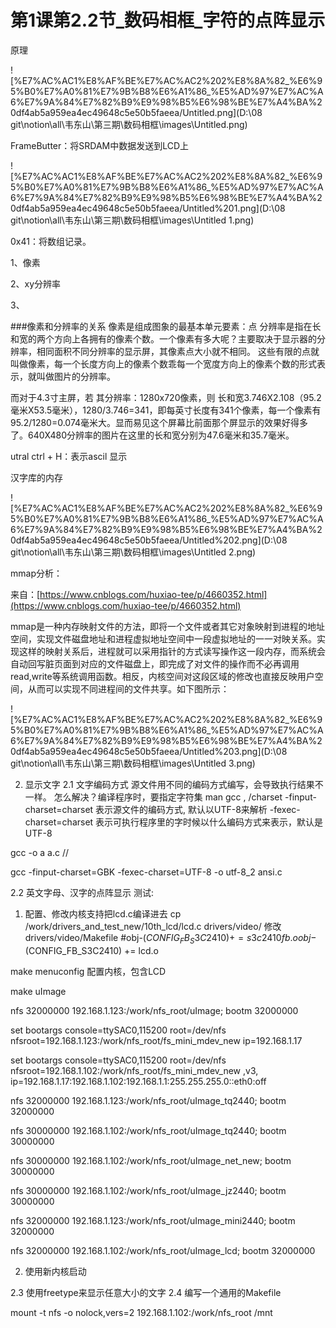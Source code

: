# 第1课第2.2节_数码相框_字符的点阵显示

原理

![%E7%AC%AC1%E8%AF%BE%E7%AC%AC2%202%E8%8A%82_%E6%95%B0%E7%A0%81%E7%9B%B8%E6%A1%86_%E5%AD%97%E7%AC%A6%E7%9A%84%E7%82%B9%E9%98%B5%E6%98%BE%E7%A4%BA%20df4ab5a959ea4ec49648c5e50b5faeea/Untitled.png](D:\08 git\notion\all\韦东山\第三期\数码相框\images\Untitled.png)

FrameButter：将SRDAM中数据发送到LCD上

![%E7%AC%AC1%E8%AF%BE%E7%AC%AC2%202%E8%8A%82_%E6%95%B0%E7%A0%81%E7%9B%B8%E6%A1%86_%E5%AD%97%E7%AC%A6%E7%9A%84%E7%82%B9%E9%98%B5%E6%98%BE%E7%A4%BA%20df4ab5a959ea4ec49648c5e50b5faeea/Untitled%201.png](D:\08 git\notion\all\韦东山\第三期\数码相框\images\Untitled 1.png)

0x41：将数组记录。

1、像素

2、xy分辨率

3、

###像素和分辨率的关系
像素是组成图象的最基本单元要素：点
分辨率是指在长和宽的两个方向上各拥有的像素个数。一个像素有多大呢？主要取决于显示器的分辨率，相同面积不同分辨率的显示屏，其像素点大小就不相同。
这些有限的点就叫做像素，每一个长度方向上的像素个数乖每一个宽度方向上的像素个数的形式表示，就叫做图片的分辨率。

而对于4.3寸主屏，若
其分辨率：1280x720像素，则
长和宽3.746X2.108（95.2毫米X53.5毫米），1280/3.746=341，即每英寸长度有341个像素，每一个像素有95.2/1280=0.074毫米大。显而易见这个屏幕比前面那个屏显示的效果好得多了。640X480分辨率的图片在这里的长和宽分别为47.6毫米和35.7毫米。

utral ctrl + H：表示ascil 显示

汉字库的内存

![%E7%AC%AC1%E8%AF%BE%E7%AC%AC2%202%E8%8A%82_%E6%95%B0%E7%A0%81%E7%9B%B8%E6%A1%86_%E5%AD%97%E7%AC%A6%E7%9A%84%E7%82%B9%E9%98%B5%E6%98%BE%E7%A4%BA%20df4ab5a959ea4ec49648c5e50b5faeea/Untitled%202.png](D:\08 git\notion\all\韦东山\第三期\数码相框\images\Untitled 2.png)

mmap分析：

来自：[https://www.cnblogs.com/huxiao-tee/p/4660352.html](https://www.cnblogs.com/huxiao-tee/p/4660352.html)

mmap是一种内存映射文件的方法，即将一个文件或者其它对象映射到进程的地址空间，实现文件磁盘地址和进程虚拟地址空间中一段虚拟地址的一一对映关系。实现这样的映射关系后，进程就可以采用指针的方式读写操作这一段内存，而系统会自动回写脏页面到对应的文件磁盘上，即完成了对文件的操作而不必再调用read,write等系统调用函数。相反，内核空间对这段区域的修改也直接反映用户空间，从而可以实现不同进程间的文件共享。如下图所示：

![%E7%AC%AC1%E8%AF%BE%E7%AC%AC2%202%E8%8A%82_%E6%95%B0%E7%A0%81%E7%9B%B8%E6%A1%86_%E5%AD%97%E7%AC%A6%E7%9A%84%E7%82%B9%E9%98%B5%E6%98%BE%E7%A4%BA%20df4ab5a959ea4ec49648c5e50b5faeea/Untitled%203.png](D:\08 git\notion\all\韦东山\第三期\数码相框\images\Untitled 3.png)

2. 显示文字
2.1 文字编码方式
源文件用不同的编码方式编写，会导致执行结果不一样。
怎么解决？编译程序时，要指定字符集
man gcc , /charset
-finput-charset=charset  表示源文件的编码方式, 默认以UTF-8来解析
-fexec-charset=charset   表示可执行程序里的字时候以什么编码方式来表示，默认是UTF-8

gcc -o a a.c  //

gcc -finput-charset=GBK -fexec-charset=UTF-8 -o utf-8_2 ansi.c

2.2 英文字母、汉字的点阵显示
测试:
1. 配置、修改内核支持把lcd.c编译进去
cp /work/drivers_and_test_new/10th_lcd/lcd.c drivers/video/
修改drivers/video/Makefile
#obj-$(CONFIG_FB_S3C2410)         += s3c2410fb.o
obj-$(CONFIG_FB_S3C2410)          += lcd.o

make menuconfig  配置内核，包含LCD

make uImage

nfs 32000000 192.168.1.123:/work/nfs_root/uImage; bootm 32000000

set bootargs console=ttySAC0,115200 root=/dev/nfs nfsroot=192.168.1.123:/work/nfs_root/fs_mini_mdev_new ip=192.168.1.17     

set bootargs console=ttySAC0,115200 root=/dev/nfs nfsroot=192.168.1.102:/work/nfs_root/fs_mini_mdev_new ,v3, ip=192.168.1.17:192.168.1.102:192.168.1.1:255.255.255.0::eth0:off

nfs 32000000 192.168.1.123:/work/nfs_root/uImage_tq2440; bootm 32000000

nfs 30000000 192.168.1.102:/work/nfs_root/uImage_tq2440; bootm 30000000

nfs 30000000 192.168.1.102:/work/nfs_root/uImage_net_new; bootm 30000000

nfs 30000000 192.168.1.102:/work/nfs_root/uImage_jz2440; bootm 30000000

nfs 32000000 192.168.1.123:/work/nfs_root/uImage_mini2440; bootm 32000000

nfs 32000000 192.168.1.102:/work/nfs_root/uImage_lcd; bootm 32000000

2. 使用新内核启动

2.3 使用freetype来显示任意大小的文字
2.4 编写一个通用的Makefile

mount -t nfs -o nolock,vers=2 192.168.1.102:/work/nfs_root /mnt
